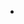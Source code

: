 - [<object type="image/svg+xml" data="assets/icon/github.svg"></object>](https://github.com/gnu4cn/ccna60d)

